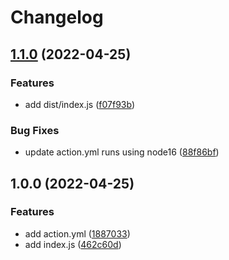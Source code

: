 # Changelog

## [1.1.0](https://github.com/remarkablemark/hello-world-javascript-action/compare/v1.0.0...v1.1.0) (2022-04-25)


### Features

* add dist/index.js ([f07f93b](https://github.com/remarkablemark/hello-world-javascript-action/commit/f07f93babf737c68657ca8a136ac48647f8b389d))


### Bug Fixes

* update action.yml runs using node16 ([88f86bf](https://github.com/remarkablemark/hello-world-javascript-action/commit/88f86bfda016957a31056803c9b4fbfd6ffe8a7d))

## 1.0.0 (2022-04-25)


### Features

* add action.yml ([1887033](https://www.github.com/remarkablemark/hello-world-javascript-action/commit/188703383e1f5d67d0c5ce9d769e880121875d6b))
* add index.js ([462c60d](https://www.github.com/remarkablemark/hello-world-javascript-action/commit/462c60d2f23990b082508886c227a06ee8e3e31a))
